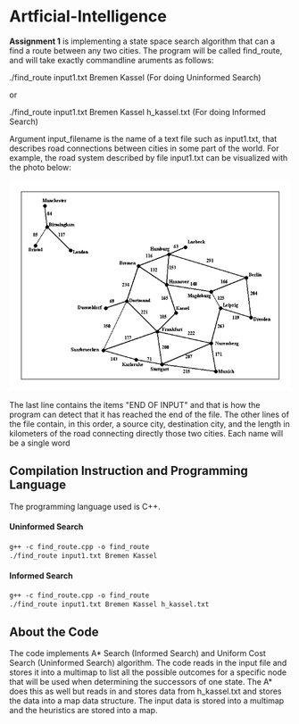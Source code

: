 # Artficial-Intelligence

**Assignment 1** is implementing a state space search algorithm that can a find a route between any two cities. The program will be called find_route, and will take exactly commandline aruments as follows:

  ./find_route input1.txt Bremen Kassel (For doing Uninformed Search)
  
  or 
  
  ./find_route input1.txt Bremen Kassel h_kassel.txt (For doing Informed Search)

Argument input_filename is the name of a text file such as input1.txt, that describes road connections between cities in some part of the world. For example, the road system described by file input1.txt can be visualized with the photo below:

<img src="photo.gif" title="Visualized Photo"/>


The last line contains the items "END OF INPUT" and that is how the program can detect that it has reached the end of the file. The other lines of the file contain, in this order, a source city, destination city, and the length in kilometers of the road connecting directly those two cities. Each name will be a single word


## Compilation Instruction and Programming Language 

The programming language used is C++.


  #### Uninformed Search 
    g++ -c find_route.cpp -o find_route
    ./find_route input1.txt Bremen Kassel

  #### Informed Search
    g++ -c find_route.cpp -o find_route
    ./find_route input1.txt Bremen Kassel h_kassel.txt
  
  
  ## About the Code
  
  The code implements A* Search (Informed Search) and Uniform Cost Search (Uninformed Search) algorithm. The code reads in the input file and stores it into a multimap to list all the possible outcomes for a specific node that will be used when determining the successors of one state. The A* does this as well but reads in and stores data from h_kassel.txt and stores the data into a map data structure. The input data is stored into a multimap and the heuristics are stored into a map.
